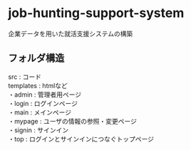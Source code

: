 # job-hunting-support-system
企業データを用いた就活支援システムの構築

## フォルダ構造
src : コード  
templates : htmlなど  
・admin : 管理者用ページ  
・login : ログインページ  
・main  : メインページ  
・mypage : ユーザの情報の参照・変更ページ  
・signin : サインイン  
・top : ログインとサインインにつなぐトップページ  